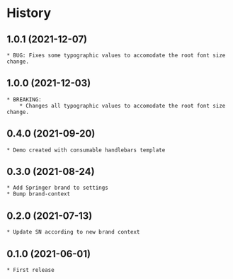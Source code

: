 # History

## 1.0.1 (2021-12-07)
    * BUG: Fixes some typographic values to accomodate the root font size change.
## 1.0.0 (2021-12-03)
    * BREAKING:
        * Changes all typographic values to accomodate the root font size change.

## 0.4.0 (2021-09-20)
    * Demo created with consumable handlebars template

## 0.3.0 (2021-08-24)
    * Add Springer brand to settings
    * Bump brand-context

## 0.2.0 (2021-07-13)
    * Update SN according to new brand context

## 0.1.0 (2021-06-01)
    * First release
